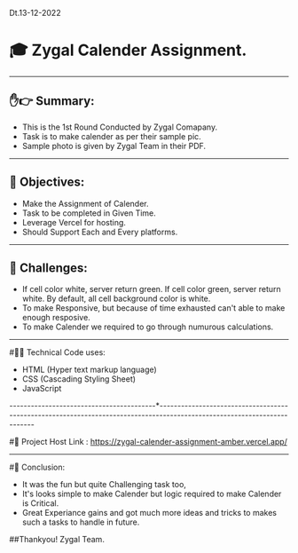 Dt.13-12-2022

# 🎓 Zygal Calender Assignment.

----------------------------------------------------------------------------------------------------------------------------------------------------------------
## ✋👉 Summary:

* This is the 1st Round Conducted by Zygal Comapany. 
* Task is to make calender as per their sample pic.
* Sample photo is given by Zygal Team in their PDF.

----------------------------------------------------------------------------------------------------------------------------------------------------------------
## 🎯 Objectives:

* Make the Assignment of Calender.
* Task to be completed in Given Time.
* Leverage Vercel for hosting.
* Should Support Each and Every platforms.
--------------------------------------------------------------------------------------------------------------------------------------------------------------------

## 🦄 Challenges:

* If cell color white, server return green. If cell color green, server return white. By default, all cell background color is white.
* To make Responsive, but because of time exhausted can't able to make enough resposive. 
* To make Calender we required to go through numurous calculations.

-------------------------------------------------------------------------------------------------------------------------------------------------------------------

#👩‍💻 Technical Code uses:

* HTML (Hyper text markup language)
* CSS  (Cascading Styling Sheet)
* JavaScript


-----------------------------------------*-------------------------------------------------------------------------------------------------------------------------

#🔗 Project Host Link : https://zygal-calender-assignment-amber.vercel.app/

------------------------------------------------------------------------------------------------------------------------------------------------------------------


#🙂 Conclusion:

* It was the fun but quite Challenging task too, 
* It's looks simple to make Calender but logic required to make Calender is Critical.
* Great Experiance gains and got much more ideas and tricks to makes such a tasks to handle in future.



##Thankyou! Zygal Team.


 
